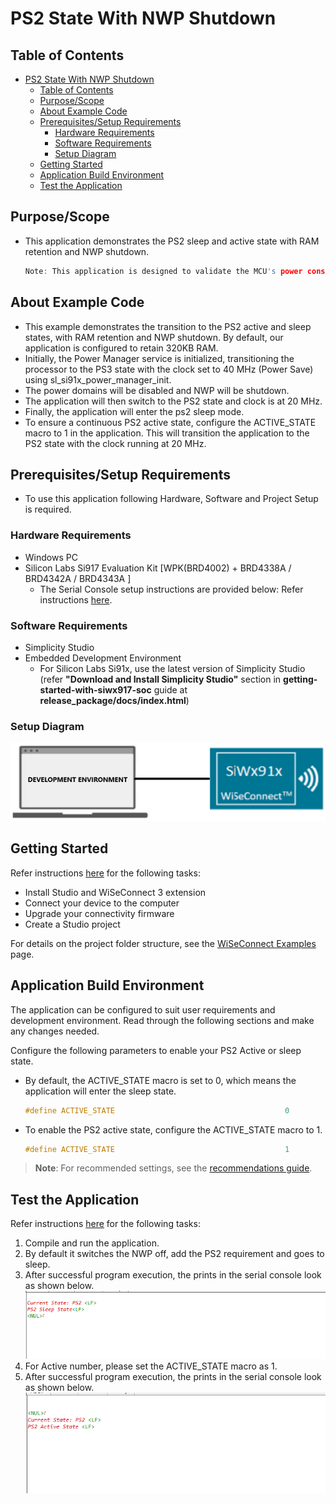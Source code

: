 # PS2 State With NWP Shutdown

## Table of Contents

- [PS2 State With NWP Shutdown](#ps2-state-with-nwp-shutdown)
  - [Table of Contents](#table-of-contents)
  - [Purpose/Scope](#purposescope)
  - [About Example Code](#about-example-code)
  - [Prerequisites/Setup Requirements](#prerequisitessetup-requirements)
    - [Hardware Requirements](#hardware-requirements)
    - [Software Requirements](#software-requirements)
    - [Setup Diagram](#setup-diagram)
  - [Getting Started](#getting-started)
  - [Application Build Environment](#application-build-environment)
  - [Test the Application](#test-the-application)

## Purpose/Scope

- This application demonstrates the PS2 sleep and active state with RAM retention and NWP shutdown. 
  ```c
  Note: This application is designed to validate the MCU's power consumption values specified in the datasheet, and thus contain meticulous optimizations. This application should not be taken as reference for a real-time use case project bring up. This application does not support wake-up sources.
  ```


## About Example Code

- This example demonstrates the transition to the PS2 active and sleep states, with RAM retention and NWP shutdown. By default, our application is configured to retain 320KB RAM.
- Initially, the Power Manager service is initialized, transitioning the processor to the PS3 state with the clock set to 40 MHz (Power Save) using sl_si91x_power_manager_init.
- The power domains will be disabled and NWP will be shutdown.
- The application will then switch to the PS2 state and clock is at 20 MHz.
- Finally, the application will enter the ps2 sleep mode.
- To ensure a continuous PS2 active state, configure the ACTIVE_STATE macro to 1 in the application. This will transition the application to the PS2 state with the clock running at 20 MHz.

## Prerequisites/Setup Requirements

- To use this application following Hardware, Software and Project Setup is required.

### Hardware Requirements

- Windows PC
- Silicon Labs Si917 Evaluation Kit [WPK(BRD4002) + BRD4338A / BRD4342A / BRD4343A ]
  - The Serial Console setup instructions are provided below:
Refer instructions [here](https://docs.silabs.com/wiseconnect/latest/wiseconnect-developers-guide-developing-for-silabs-hosts/#console-input-and-output).

### Software Requirements

- Simplicity Studio
- Embedded Development Environment
  - For Silicon Labs Si91x, use the latest version of Simplicity Studio (refer **"Download and Install Simplicity Studio"** section in **getting-started-with-siwx917-soc** guide at **release_package/docs/index.html**)

### Setup Diagram

![Figure: Introduction](resources/readme/setupdiagram.png)

## Getting Started

Refer instructions [here](https://docs.silabs.com/wiseconnect/latest/wiseconnect-getting-started/) for the following tasks:

- Install Studio and WiSeConnect 3 extension
- Connect your device to the computer
- Upgrade your connectivity firmware
- Create a Studio project

For details on the project folder structure, see the [WiSeConnect Examples](https://docs.silabs.com/wiseconnect/latest/wiseconnect-examples/#example-folder-structure) page.

## Application Build Environment

The application can be configured to suit user requirements and development environment. Read through the following sections and make any changes needed.

Configure the following parameters to enable your PS2 Active or sleep state.

  - By default, the ACTIVE_STATE macro is set to 0, which means the application will enter the sleep state.
  
    ```c
    #define ACTIVE_STATE                                      0 
    ```

  - To enable the PS2 active state, configure the ACTIVE_STATE macro to 1.

    ```c
    #define ACTIVE_STATE                                      1
    ```

> **Note**: For recommended settings, see the [recommendations guide](https://docs.silabs.com/wiseconnect/latest/wiseconnect-developers-guide-prog-recommended-settings/).

## Test the Application

Refer instructions [here](https://docs.silabs.com/wiseconnect/latest/wiseconnect-getting-started/) for the following tasks:

1. Compile and run the application.
2. By default it switches the NWP off, add the PS2 requirement and goes to sleep.
3. After successful program execution, the prints in the serial console look as shown below.
  ![Figure: PS2 Sleep State](resources/readme/ps2_sleep_state.png)
4. For Active number, please set the ACTIVE_STATE macro as 1. 
5. After successful program execution, the prints in the serial console look as shown below.
  ![Figure: PS2 Active State](resources/readme/ps2_active_state.png)

